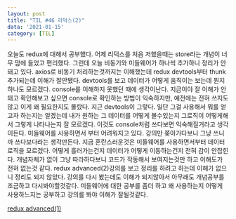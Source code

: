 ```yaml
---
layout: post
title: "TIL #46 리덕스(2)"
data: '2021-01-15'
category: [TIL]
---
```


오늘도 redux에 대해서 공부했다. 어제 리덕스를 처음 저했을때는 store라는 개념이 너무 맘에 들었고 편리했다. 그런데 오늘 비동기와 미들웨어가 하나씩 추가하니 정리가 안돼고 있다. axios로 비동기 처리하는것까지는 이해했는데 redux devtools부터 thunk추가되는데 이해가 잘안됐다. devtools를 보고 데이터가 어떻게 움직이는 보는데 뭔지 하나도 모르겠다. console를 이해하지 못했던 때에 생각이난다. 지금이야 잘 이해가 안돼고 확인해보고 싶으면 console로 확인하는 방법이 익숙하지만, 예전에는 전혀 쓰지도 않고 이게 왜 필요한지도 몰랐다. 지근 devtools이 그렇다. 일단 그걸 사용해서 뭐를 얻고자 하는지는 알겠는데 내가 원하는 그 데이터를 어떻게 볼수있는지 그로직이 어떻게해서 그렇게 나타나는지 잘 모르겠다. 이것도 console처럼 쓰다보면 익숙해질거라고 생각이든다.
미들웨어를 사용하면서 부터 어려워지고 있다. 강의만 쫒아가다보니 그냥 쓰니까 쓰다보다라는 생각만든다. 지금 혼란스러운것은 미들웨어를 사용하면서부터 데이터 로직을 모르겠다. 어떻게 흘러가는건지 데이터가 어떻게 이동하는건지 전혀 감이 안잡힌다. 개념자체가 없이 그냥 따라하다보니 코드가 작동해서 보여지는것만 하고 이해도가 전혀 없는것 같다. redux advanced(2)강의를 보고 정리를 하려고 하는데 이해가 없으니 정리도 되지 않았다. 강의를 다시 봤는데도 이해가 되지않아서 아무래도 개념공부를 조금하고 다시봐야할것같다. 미들웨어에 대한 공부를 좀더 하고 왜 사용하는지 어떻게 사용하느지는 공부하고 강의를 봐야 이해가 잘될것같다. 

<a href="/react/react_redux_advanced1">redux advanced(1)</a><br/>



